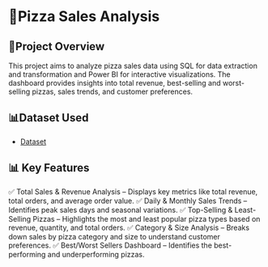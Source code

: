 # 🍕Pizza Sales Analysis
## 📌Project Overview
This project aims to analyze pizza sales data using SQL for data extraction and transformation and Power BI for interactive visualizations. The dashboard provides insights into total revenue, best-selling and worst-selling pizzas, sales trends, and customer preferences.

## 📊Dataset Used
- <a href="https://github.com/KomalThakur204/Pizza_Sales_Analysis/blob/main/pizza_sales_excel_file%20(1).xlsx">Dataset</a>

## 📊 Key Features
✅ Total Sales & Revenue Analysis – Displays key metrics like total revenue, total orders, and average order value.
✅ Daily & Monthly Sales Trends – Identifies peak sales days and seasonal variations.
✅ Top-Selling & Least-Selling Pizzas – Highlights the most and least popular pizza types based on revenue, quantity, and total orders.
✅ Category & Size Analysis – Breaks down sales by pizza category and size to understand customer preferences.
✅ Best/Worst Sellers Dashboard – Identifies the best-performing and underperforming pizzas.

